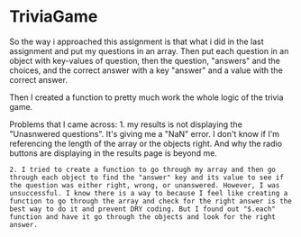 # TriviaGame

So the way i approached this assignment is that what i did in the last assignment and put my questions in an array. Then put each question in an object with key-values of question, then the question, "answers" and the choices, and the correct answer with a key "answer" and a value with the correct answer.

Then I created a function to pretty much work the whole logic of the trivia game.

Problems that I came across:
    1. my results is not displaying the "Unasnwered questions". It's giving me a "NaN" error. I don't know if I'm referencing the length of the array or the objects right. And why the radio buttons are displaying in the results page is beyond me.
    
    2. I tried to create a function to go through my array and then go through each object to find the "answer" key and its value to see if the question was either right, wrong, or unanswered. However, I was unsuccessful. I know there is a way to because I feel like creating a function to go through the array and check for the right answer is the best way to do it and prevent DRY coding. But I found out "$.each" function and have it go through the objects and look for the right answer.